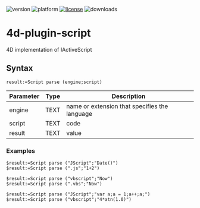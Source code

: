 ![version](https://img.shields.io/badge/version-16%2B-8331AE)
![platform](https://img.shields.io/static/v1?label=platform&message=win-32%20|%20win-64&color=blue)
[![license](https://img.shields.io/github/license/miyako/4d-plugin-script)](LICENSE)
![downloads](https://img.shields.io/github/downloads/miyako/4d-plugin-script/total)

# 4d-plugin-script
4D implementation of IActiveScript

## Syntax

```
result:=Script parse (engine;script)
```

Parameter|Type|Description
------------|------------|----
engine|TEXT|name or extension that specifies the language
script|TEXT|code
result|TEXT|value

### Examples

```
$result:=Script parse ("JScript";"Date()")
$result:=Script parse (".js";"1+2")

$result:=Script parse ("vbscript";"Now")
$result:=Script parse (".vbs";"Now")

$result:=Script parse ("JScript";"var a;a = 1;a++;a;")
$result:=Script parse ("vbscript";"4*atn(1.0)")
```
